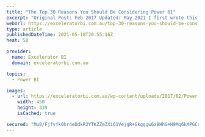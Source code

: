 ```yaml
---
title: "The Top 30 Reasons You Should Be Considering Power BI"
excerpt: "Original Post: Feb 2017 Updated: May 2021 I first wrote this article back in Feb 2017 to be a definitive list of the top reasons you should consider using Power BI in your organisation (in case you haven’t already made the decision to do so).  In fact there is only [...]Read More »"
webUrl: https://exceleratorbi.com.au/top-30-reasons-you-should-be-considering-power-bi/
type: article
publishedDateTime: 2021-05-18T20:55:16Z
heat: 50

provider:
  name: Excelerator BI
  domain: exceleratorbi.com.au

topics:
  - Power BI

images:
  - url: https://exceleratorbi.com.au/wp-content/uploads/2017/02/Power-BI-top-30-reasons-to-consider.png
    width: 450
    height: 339
    isCached: true

secured: "Mu0/Fjfvfk0hr4eDdkR2YTKZZmZXi61VejgR+Gkgggw6a9HhG+H9Mq6kMPGCrwOIQ3krA7Sugg94B3w2x/USlIGA9zgqnsd4RoNulERMOL9KZPz+yqhbnhrZM83fKYSsk8KBnNUNEb+0QFxtSwfgg5AmHvZDBVOJHyzSaZiFrciy2WN/QecwWncTfAjre3yBd3YGclDigQWgCzyL/62I0rUJq52L+pQm3xRrJ+a4vaoZynOjCyKTiecMf/sLvsKxbvVlLIOk2bL+GVLq4CSoBSbkDAV99OnbE/pACw6Xsvu1lMmlCjycQKLeS0TPtBA2eeApwnFUH6uf5ASjpeM8NNSH8grsij66aB8W+Bxswso=;/gXc9XRC781UgYyIwl61tg=="
---
```


